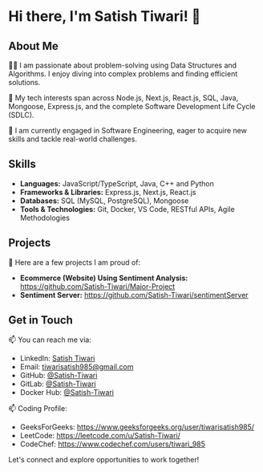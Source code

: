 # Hi there, I'm Satish Tiwari! 👋

## About Me

👨‍💻 I am passionate about problem-solving using Data Structures and Algorithms. I enjoy diving into complex problems and finding efficient solutions.

🌱 My tech interests span across Node.js, Next.js, React.js, SQL, Java, Mongoose, Express.js, and the complete Software Development Life Cycle (SDLC).

💼 I am currently engaged in Software Engineering, eager to acquire new skills and tackle real-world challenges.

## Skills

- **Languages:** JavaScript/TypeScript, Java, C++ and Python 
- **Frameworks & Libraries:** Express.js, Next.js, React.js
- **Databases:** SQL (MySQL, PostgreSQL), Mongoose
- **Tools & Technologies:** Git, Docker, VS Code, RESTful APIs, Agile Methodologies

## Projects

🚀 Here are a few projects I am proud of:

- **Ecommerce (Website) Using Sentiment Analysis:** https://github.com/Satish-Tiwari/Major-Project
- **Sentiment Server:** https://github.com/Satish-Tiwari/sentimentServer

## Get in Touch

📫 You can reach me via:

- LinkedIn: [Satish Tiwari](https://www.linkedin.com/in/satish-tiwari-096435203/)
- Email: tiwarisatish985@gmail.com
- GitHub: [@Satish-Tiwari](https://github.com/Satish-Tiwari)
- GitLab: [@Satish-Tiwari](https://gitlab.com/tiwarisatish985)
- Docker Hub: [@Satish-Tiwari](https://hub.docker.com/u/tiwarisatish985)

📫 Coding Profile:

- GeeksForGeeks: https://www.geeksforgeeks.org/user/tiwarisatish985/
- LeetCode: https://leetcode.com/u/Satish-Tiwari/
- CodeChef: https://www.codechef.com/users/tiwari_985

Let's connect and explore opportunities to work together!
